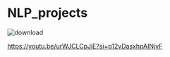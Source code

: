 # NLP_projects

![download](https://github.com/valid999/NLP_projects/assets/95305177/ca9ec88d-30ac-4c9e-b532-c86fc86cdcc3)


https://youtu.be/urWJCLCpJiE?si=p12vDasxhpAINjvF
